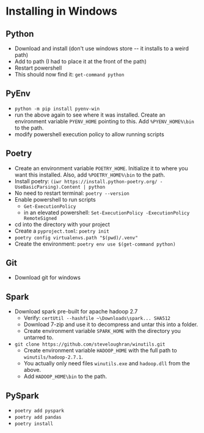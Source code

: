 # Installing in Windows

## Python

* Download and install (don't use windows store -- it installs to a weird path)
* Add to path (I had to place it at the front of the path)
* Restart powershell
* This should now find it: `get-command python`

## PyEnv

* `python -m pip install pyenv-win`
* run the above again to see where it was installed.  Create an environment variable `PYENV_HOME` pointing to this.  Add `%PYENV_HOME%\bin` to the path.
* modify powershell execution policy to allow running scripts

## Poetry

* Create an environment variable `POETRY_HOME`.  Initialize it to where you want this installed.  Also, add `%POETRY_HOME%\bin` to the path.
* Install poetry: `(iwr https://install.python-poetry.org/ -UseBasicParsing).Content | python`
* No need to restart terminal: `poetry --version`
* Enable powershell to run scripts
  * `Get-ExecutionPolicy`
  * in an elevated powershell: `Set-ExecutionPolicy -ExecutionPolicy RemoteSigned`
* cd into the directory with your project
* Create a `pyproject.toml`: `poetry init`
* `poetry config virtualenvs.path "$(pwd)/.venv"`
* Create the environment: `poetry env use $(get-command python)`

## Git

* Download git for windows

## Spark

* Download spark pre-built for apache hadoop 2.7
  * Verify: `certUtil --hashfile ~\Downloads\spark... SHA512`
  * Download 7-zip and use it to decompress and untar this into a folder.
  * Create environment variable `SPARK_HOME` with the directory you untarred to.
* `git clone https://github.com/steveloughran/winutils.git`
  * Create environment variable `HADOOP_HOME` with the full path to `winutils/hadoop-2.7.1`.
  * You actually only need files `winutils.exe` and `hadoop.dll` from the above.
  * Add `HADOOP_HOME\bin` to the path.

## PySpark

* `poetry add pyspark`
* `poetry add pandas`
* `poetry install`
